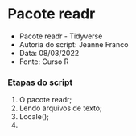 # Pacote readr

- Pacote readr - Tidyverse
- Autoria do script: Jeanne Franco
- Data: 08/03/2022
- Fonte: Curso R

### Etapas do script

1. O pacote readr;
2. Lendo arquivos de texto;
3. Locale();
4. 

